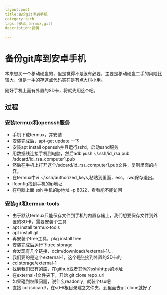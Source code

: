 ```yaml
---
layout:post
title:备份git库到手机
category:tech
tags:[安卓,termux,git]
description:折腾

---
```


# 备份git库到安卓手机

本来想买一个移动硬盘的，但是觉得不是很有必要，主要是移动硬盘二手的风险比较大，但是一手的存这点代码实在是有点大材小用。

刚好手机上面有外置的SD卡，将就先用这个吧。

## 过程

### 安装termux和openssh服务

- 手机下载termux，并安装
- 安装完成后，apt-get update 一下
- 安装apt install openssh并且运行sshd，启动sshd服务
- 用数据线连接手机到电脑，然后adb push ~/.ssh/id_rsa.pub /sdcard/id_rsa_computer1.pub
- 然后在手机上打开这个/sdcard/id_rsa_computer1.pub文件，复制里面的内容。
- 在termux中vi ~/.ssh/authorized_keys,粘贴到里面，esc，:wq保存退出。
- ifconfig找到手机的ip地址
- 在电脑上面 ssh 手机的ip地址 -p 8022，看看能不能访问

### 安装git和termux-tools

- 由于默认termux只能保存文件到手机的内置存储上，我们想要保存文件到外置的SD卡，需要安装个工具
- apt install termux-tools
- apt install git
- 再安装个tree工具，pkg install tree
- 安装完成后运行下tree storage
- 会发现有几个链接，dcim/downloads/external-1/...
- 我们要的是这个external-1，这个是链接到外置的SD卡的
- cd storage/external-1
- 找到我们已有的库，在github或者其他的ssh/https的地址
- 在external-1文件夹下，开始 git clone repo_url
- 如果碰到权限问题，说什么readonly，就装个tsu吧
- 直接 cd /sdcard/，在sd卡根目录建立文件夹，到里面去git clone就好了

